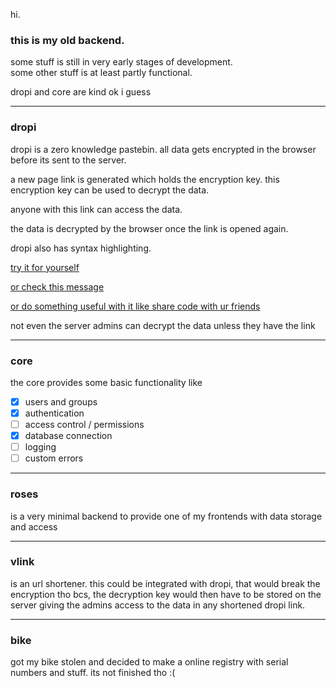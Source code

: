 hi.

### this is my old backend.

some stuff is still in very early stages of development.<br>
some other stuff is at least partly functional.

dropi and core are kind ok i guess

---
### dropi

dropi is a zero knowledge pastebin.
all data gets encrypted in the browser before its sent to the server. 

a new page link is generated which holds the encryption key. this encryption key can be used to decrypt the data.

anyone with this link can access the data.

the data is decrypted by the browser once the link is opened again.

dropi also has syntax highlighting.

[try it for yourself](https://vrbqt.de/d/)

[or check this message](https://vrbqt.de/d/?tkn=mexFctyTekMJdCyw#Q0aYAsnTuPwF3ybxE1UOrql7zqAfCFwG)

[or do something useful with it like share code with ur friends](https://vrbqt.de/d/?tkn=AVq2wJ6wf9bg25mv#yhtwjTmRcZGKdpSmhaCvAAwCoDrHd8F0)

not even the server admins can decrypt the data unless they have the link

---
### core

the core provides some basic functionality like
 - [x] users and groups
 - [x] authentication
 - [ ] access control / permissions
 - [x] database connection
 - [ ] logging
 - [ ] custom errors

---
### roses
is a very minimal backend to provide one of my frontends with data storage and access

---
### vlink
is an url shortener. this could be integrated with dropi, that would break the encryption tho bcs, the decryption key would then have to be stored on the server giving the admins access to the data in any shortened dropi link.

---
### bike
got my bike stolen and decided to make a online registry with serial numbers and stuff.
its not finished tho :\(

